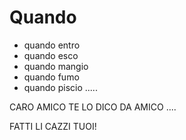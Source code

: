# Quando

- quando entro 
- quando esco 
- quando mangio 
- quando fumo 
- quando piscio .....

CARO AMICO TE LO DICO DA AMICO ....

FATTI LI CAZZI TUOI!
